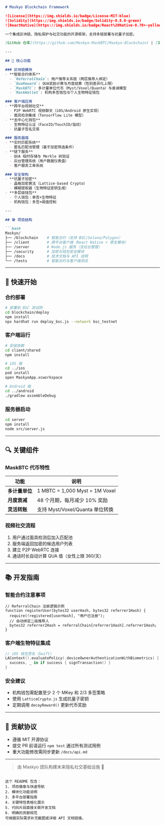 ```markdown
# Maskyo Blockchain Framework

![License](https://img.shields.io/badge/License-MIT-blue)
![Solidity](https://img.shields.io/badge/Solidity-0.8.0-green)
![ReactNative](https://img.shields.io/badge/React%20Native-0.70+-yellow)

一个集成区块链、隐私保护与社交功能的开源框架，支持多链部署与抗量子加密。

[GitHub 仓库](https://github.com/Maskyo-MaskBTC/Maskyo-Blockchain) | [文档目录](/docs)

---

## 🌟 核心功能

### 区块链模块
- **智能合约体系**
  - `ReferralChain`: 用户推荐关系链（两层推荐人绑定）
  - `QuaReward`: QUA奖励计算与月度结算（性别差异化上限）
  - `MaskBTC`: 多计量单位代币（Myst/Voxel/Quanta）与衰减模型
  - `MaskWallet`: 机构多签钱包与个人生物特征钱包

### 客户端应用
- **跨平台视频社交**
  - P2P WebRTC 视频聊天（iOS/Android 原生实现）
  - 面具检测集成（TensorFlow Lite 模型）
- **去中心化钱包**
  - 生物特征认证（FaceID/TouchID/指纹）
  - 抗量子签名交易

### 服务器端
- **实时匹配系统**
  - 匿名匹配池管理（基于加密筛选条件）
- **链下服务**
  - QUA 临时存储与 Merkle 树验证
  - 后台管理系统（用户数据仪表盘）
  - 客户服务工单系统

### 安全架构
- **抗量子加密**
  - 晶格加密算法（Lattice-based Crypto）
  - 模糊提取器（生物特征密钥生成）
- **多层级钱包**
  - 个人钱包：单签+生物特征
  - 机构钱包：多签+阈值控制

---

## 🛠 项目结构

```bash
Maskyo/
├── /blockchain    # 智能合约（支持 BSC/Solana/Polygon）
├── /client        # 跨平台客户端（React Native + 原生模块）
├── /server        # Node.js 服务（含后台管理）
├── /security      # 加密与钱包安全模块
├── /docs          # 技术文档与 API 说明
└── /tests         # 智能合约与客户端测试
```

---

## 🚀 快速开始

### 合约部署
```bash
# 部署到 BSC 测试网
cd blockchain/deploy
npm install
npx hardhat run deploy_bsc.js --network bsc_testnet
```

### 客户端运行
```bash
# 安装依赖
cd client/shared
npm install

# iOS 端
cd ../ios
pod install
open MaskyoApp.xcworkspace

# Android 端
cd ../android
./gradlew assembleDebug
```

### 服务器启动
```bash
cd server
npm install
node src/server.js
```

---

## 🔍 关键组件

### MaskBTC 代币特性
| 功能              | 说明                          |
|-------------------|-----------------------------|
| **多计量单位**     | 1 MBTC = 1,000 Myst = 1M Voxel |
| **月度衰减**       | 48 个月期，每月减少 10% 奖励   |
| **灵活转账**       | 支持 Myst/Voxel/Quanta 单位转换 |

### 视频社交流程
1. 用户通过面具检测后加入匹配池
2. 服务端返回加密的候选用户列表
3. 建立 P2P WebRTC 连接
4. 通话时长自动计算 QUA 值（女性上限 360/天）

---

## 📚 开发指南

### 智能合约注意事项
```solidity
// ReferralChain 注册逻辑示例
function registerUser(bytes32 userHash, bytes32 referrer1Hash) {
  require(!registered[userHash], "用户已注册");
  // 自动绑定二级推荐人
  bytes32 referrer2Hash = referralChain[referrer1Hash].referrer1Hash;
}
```

### 客户端生物特征集成
```swift
// iOS 钱包签名（Swift）
LAContext().evaluatePolicy(.deviceOwnerAuthenticationWithBiometrics) { 
  success, _ in if success { signTransaction() }
}
```

### 安全建议
- 机构钱包需配置至少 2 个 MKey 和 2/3 多签策略
- 使用 `LatticeCrypto.js` 生成抗量子密钥
- 定期调用 `decayReward()` 更新代币奖励

---

## 🤝 贡献协议
- 遵循 MIT 开源协议
- 提交 PR 前请运行 `npm test` 通过所有测试用例
- 重大功能修改需同步更新 `/docs/api.md`

---

> 由 Maskyo 团队构建未来隐私社交基础设施 💫
``` 

这个 README 包含：
1. 项目徽章与快速导航
2. 模块化功能说明
3. 多平台部署指南
4. 关键特性表格化展示
5. 代码片段直接关联开发文档
6. 明确的贡献规范
可根据实际需求补充截图或详细 API 文档链接。
